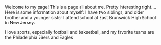 Welcome to my page! 
This is a page all about me. Pretty interesting right....
Here is some information about myself:
I have two siblings, and older brother and a younger sister
I attend school at East Brunswick High School in New Jersey. 

I love sports, especially football and baksetball, and my favorite teams are the Philadelphia 76ers and Eagles

